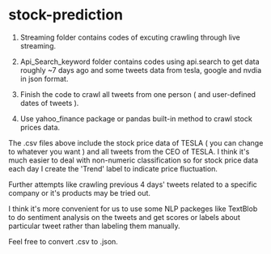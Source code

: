 # stock-prediction

1. Streaming folder contains codes of excuting crawling through live streaming.

2. Api_Search_keyword folder contains codes using api.search to get data roughly ~7 days ago and some tweets data from tesla, google and nvdia in json format.

3. Finish the code to crawl all tweets from one person ( and user-defined dates of tweets ).

4. Use yahoo_finance package or pandas built-in method to crawl stock prices data.



The .csv  files above include the stock price data of TESLA ( you can change to whatever you want ) and all tweets from the CEO of TESLA. I think it's much easier to deal with non-numeric classification so for stock price data each day I create the 'Trend' label to indicate price fluctuation.

Further attempts like crawling previous 4 days' tweets related to a specific company or it's products may be tried out.

I think it's more convenient for us to use some NLP packeges like TextBlob to do sentiment analysis on the tweets and get scores or labels about particular tweet rather than labeling them manually.


Feel free to convert .csv to .json.
